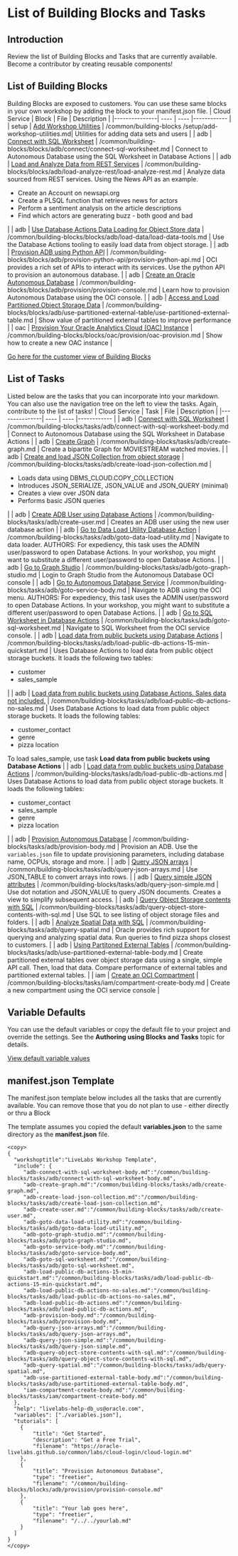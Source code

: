# List of Building Blocks and Tasks
## Introduction

Review the list of Building Blocks and Tasks that are currently available. Become a contributor by creating reusable components!
## List of Building Blocks

Building Blocks are exposed to customers. You can use these same blocks in your own workshop by adding the block to your manifest.json file.
| Cloud Service | Block |  File | Description |
|---------------| ---- |  ---- |------------ |
| setup | [Add Workshop Utilities](/common/building-blocks/workshop/freetier/index.html?lab=add-workshop-utilities) |  /common/building-blocks /setup/add-workshop-utilities.md| Utilities for adding data sets and users |
| adb | [Connect with SQL Worksheet](/common/building-blocks/workshop/freetier/index.html?lab=connect-sql-worksheet.md) | /common/building-blocks/blocks/adb/connect/connect-sql-worksheet.md | Connect to Autonomous Database using the SQL Worksheet in Database Actions |
| adb | [Load and Analyze Data from REST Services](/common/building-blocks/workshop/freetier/index.html?lab=load-analyze-rest.md) | /common/building-blocks/blocks/adb/load-analyze-rest/load-analyze-rest.md | Analyze data sourced from REST services. Using the News API as an example.<ul><li>Create an Account on newsapi.org</li><li>Create a PLSQL function that retrieves news for actors</li><li>Perform a sentiment analysis on the article descriptions</li><li>Find which actors are generating buzz - both good and bad</li></ul> |
| adb | [Use Database Actions Data Loading for Object Store data](/common/building-blocks/workshop/freetier/index.html?lab=load-data-tools.md) | /common/building-blocks/blocks/adb/load-data/load-data-tools.md | Use the Database Actions tooling to easily load data from object storage. |
| adb | [Provision ADB using Python API](/common/building-blocks/workshop/freetier/index.html?lab=provision-python-api.md) | /common/building-blocks/blocks/adb/provision-python-api/provision-python-api.md | OCI provides a rich set of APIs to interact with its services. Use the python API to provision an autonomous database. |
| adb | [Create an Oracle Autonomous Database](/common/building-blocks/workshop/freetier/index.html?lab=provision-console.md) | /common/building-blocks/blocks/adb/provision/provision-console.md | Learn how to provision Autonomous Database using the OCI console. |
| adb | [Access and Load Partitioned Object Storage Data](/common/building-blocks/workshop/freetier/index.html?lab=use-partitioned-external-table.md) | /common/building-blocks/blocks/adb/use-partitioned-external-table/use-partitioned-external-table.md | Show value of partitioned external tables to improve performance |
| oac | [Provision Your Oracle Analytics Cloud (OAC) Instance](/common/building-blocks/workshop/freetier/index.html?lab=oac-provision.md) | /common/building-blocks/blocks/oac/provision/oac-provision.md | Show how to create a new OAC instance |

[Go here for the customer view of Building Blocks](/building-blocks/workshop/freetier/index.html)
## List of Tasks

Listed below are the tasks that you can incorporate into your markdown. You can also use the navigation tree on the left to view the tasks. Again, contribute to the list of tasks!
| Cloud Service | Task |  File | Description |
|---------------| ---- |  ---- |------------ |
| adb | [Connect with SQL Worksheet](/common/building-blocks/how-to-author-with-blocks/workshop/index.html?lab=adb#ConnectwithSQLWorksheet) | /common/building-blocks/tasks/adb/connect-with-sql-worksheet-body.md | Connect to Autonomous Database using the SQL Worksheet in Database Actions |
| adb | [Create Graph](/common/building-blocks/how-to-author-with-blocks/workshop/index.html?lab=adb#CreateGraph) | /common/building-blocks/tasks/adb/create-graph.md | Create a bipartite Graph for MOVIESTREAM watched movies. |
| adb | [Create and load JSON Collection from object storage](/common/building-blocks/how-to-author-with-blocks/workshop/index.html?lab=adb#CreateandloadJSONCollectionfromobjectstorage) | /common/building-blocks/tasks/adb/create-load-json-collection.md | <ul><li>Loads data using DBMS&lowbar;CLOUD.COPY&lowbar;COLLECTION</li><li>Introduces JSON&lowbar;SERIALIZE, JSON&lowbar;VALUE and JSON&lowbar;QUERY (minimal)</li><li>Creates a view over JSON data</li><li>Performs basic JSON queries</li></ul> |
| adb | [Create ADB User using Database Actions](/common/building-blocks/how-to-author-with-blocks/workshop/index.html?lab=adb#CreateADBUserusingDatabaseActions) | /common/building-blocks/tasks/adb/create-user.md | Creates an ADB user using the new user database action |
| adb | [Go to Data Load Utility Database Action](/common/building-blocks/how-to-author-with-blocks/workshop/index.html?lab=adb#GotoDataLoadUtilityDatabaseAction) | /common/building-blocks/tasks/adb/goto-data-load-utility.md | Navigate to data loader. AUTHORS: For expediency, this task uses the ADMIN user/password to open Database Actions. In your workshop, you might want to substitute a different user/password to open Database Actions. |
| adb | [Go to Graph Studio](/common/building-blocks/how-to-author-with-blocks/workshop/index.html?lab=adb#GotoGraphStudio) | /common/building-blocks/tasks/adb/goto-graph-studio.md | Login to Graph Studio from the Autonomous Database OCI console |
| adb | [Go to Autonomous Database Service](/common/building-blocks/how-to-author-with-blocks/workshop/index.html?lab=adb#GotoAutonomousDatabaseService) | /common/building-blocks/tasks/adb/goto-service-body.md | Navigate to ADB using the OCI menu. AUTHORS: For expediency, this task uses the ADMIN user/password to open Database Actions. In your workshop, you might want to substitute a different user/password to open Database Actions. |
| adb | [Go to SQL Worksheet in Database Actions](/common/building-blocks/how-to-author-with-blocks/workshop/index.html?lab=adb#GotoSQLWorksheetinDatabaseActions) | /common/building-blocks/tasks/adb/goto-sql-worksheet.md | Navigate to SQL Worksheet from the OCI service console.  |
| adb | [Load data from public buckets using Database Actions](/common/building-blocks/how-to-author-with-blocks/workshop/index.html?lab=adb#LoaddatafrompublicbucketsusingDatabaseActions) | /common/building-blocks/tasks/adb/load-public-db-actions-15-min-quickstart.md | Uses Database Actions to load data from public object storage buckets. It loads the following two tables:<ul><li>customer</li><li>sales&lowbar;sample</li></ul> |
| adb | [Load data from public buckets using Database Actions. Sales data not included.](/common/building-blocks/how-to-author-with-blocks/workshop/index.html?lab=adb#LoaddatafrompublicbucketsusingDatabaseActionsSalesdatanotincluded) | /common/building-blocks/tasks/adb/load-public-db-actions-no-sales.md | Uses Database Actions to load data from public object storage buckets. It loads the following tables:<ul><li>customer&lowbar;contact</li><li>genre</li><li>pizza location</li></ul><p>To load sales&lowbar;sample, use task **Load data from public buckets using Database Actions** |
| adb | [Load data from public buckets using Database Actions](/common/building-blocks/how-to-author-with-blocks/workshop/index.html?lab=adb#LoaddatafrompublicbucketsusingDatabaseActions) | /common/building-blocks/tasks/adb/load-public-db-actions.md | Uses Database Actions to load data from public object storage buckets. It loads the following tables:<ul><li>customer&lowbar;contact</li><li>sales&lowbar;sample</li><li>genre</li><li>pizza location</li></ul> |
| adb | [Provision Autonomous Database](/common/building-blocks/how-to-author-with-blocks/workshop/index.html?lab=adb#ProvisionAutonomousDatabase) | /common/building-blocks/tasks/adb/provision-body.md | Provision an ADB. Use the `variables.json` file to update provisioning parameters, including database name, OCPUs, storage and more. |
| adb | [Query JSON arrays](/common/building-blocks/how-to-author-with-blocks/workshop/index.html?lab=adb#QueryJSONarrays) | /common/building-blocks/tasks/adb/query-json-arrays.md | Use JSON&lowbar;TABLE to convert arrays into rows. |
| adb | [Query simple JSON attributes](/common/building-blocks/how-to-author-with-blocks/workshop/index.html?lab=adb#QuerysimpleJSONattributes) | /common/building-blocks/tasks/adb/query-json-simple.md | Use dot notation and JSON&lowbar;VALUE to query JSON documents. Creates a view to simplify subsequent access. |
| adb | [Query Object Storage contents with SQL](/common/building-blocks/how-to-author-with-blocks/workshop/index.html?lab=adb#QueryObjectStoragecontentswithSQL) | /common/building-blocks/tasks/adb/query-object-store-contents-with-sql.md | Use SQL to see listing of object storage files and folders. |
| adb | [Analyze Spatial Data with SQL](/common/building-blocks/how-to-author-with-blocks/workshop/index.html?lab=adb#AnalyzeSpatialDatawithSQL) | /common/building-blocks/tasks/adb/query-spatial.md | Oracle provides rich support for querying and analyzing spatial data. Run queries to find pizza shops closest to customers. |
| adb | [Using Partitoned External Tables](/common/building-blocks/how-to-author-with-blocks/workshop/index.html?lab=adb#UsingPartitonedExternalTables) | /common/building-blocks/tasks/adb/use-partitioned-external-table-body.md | Create partitioned external tables over object storage data using a single, simple API call. Then, load that data. Compare performance of external tables and partitioned external tables. |
| iam | [Create an OCI Compartment](/common/building-blocks/how-to-author-with-blocks/workshop/index.html?lab=iam#CreateanOCICompartment) | /common/building-blocks/tasks/iam/compartment-create-body.md | Create a new compartment using the OCI service console |

## Variable Defaults
You can use the default variables or copy the default file to your project and override the settings. See the **Authoring using Blocks and Tasks** topic for details.

[View default variable values](/common/building-blocks/variables/variables.json)


## manifest.json Template
The manifest.json template below includes all the tasks that are currently available. You can remove those that you do not plan to use - either directly or thru a Block

The template assumes you copied the default **variables.json** to the same directory as the **manifest.json** file.

```
<copy>
{
  "workshoptitle":"LiveLabs Workshop Template",
  "include": {
     "adb-connect-with-sql-worksheet-body.md":"/common/building-blocks/tasks/adb/connect-with-sql-worksheet-body.md",
     "adb-create-graph.md":"/common/building-blocks/tasks/adb/create-graph.md",
     "adb-create-load-json-collection.md":"/common/building-blocks/tasks/adb/create-load-json-collection.md",
     "adb-create-user.md":"/common/building-blocks/tasks/adb/create-user.md",
     "adb-goto-data-load-utility.md":"/common/building-blocks/tasks/adb/goto-data-load-utility.md",
     "adb-goto-graph-studio.md":"/common/building-blocks/tasks/adb/goto-graph-studio.md",
     "adb-goto-service-body.md":"/common/building-blocks/tasks/adb/goto-service-body.md",
     "adb-goto-sql-worksheet.md":"/common/building-blocks/tasks/adb/goto-sql-worksheet.md",
     "adb-load-public-db-actions-15-min-quickstart.md":"/common/building-blocks/tasks/adb/load-public-db-actions-15-min-quickstart.md",
     "adb-load-public-db-actions-no-sales.md":"/common/building-blocks/tasks/adb/load-public-db-actions-no-sales.md",
     "adb-load-public-db-actions.md":"/common/building-blocks/tasks/adb/load-public-db-actions.md",
     "adb-provision-body.md":"/common/building-blocks/tasks/adb/provision-body.md",
     "adb-query-json-arrays.md":"/common/building-blocks/tasks/adb/query-json-arrays.md",
     "adb-query-json-simple.md":"/common/building-blocks/tasks/adb/query-json-simple.md",
     "adb-query-object-store-contents-with-sql.md":"/common/building-blocks/tasks/adb/query-object-store-contents-with-sql.md",
     "adb-query-spatial.md":"/common/building-blocks/tasks/adb/query-spatial.md",
     "adb-use-partitioned-external-table-body.md":"/common/building-blocks/tasks/adb/use-partitioned-external-table-body.md",
     "iam-compartment-create-body.md":"/common/building-blocks/tasks/iam/compartment-create-body.md"
  },
  "help": "livelabs-help-db_us@oracle.com",
  "variables": ["./variables.json"],
  "tutorials": [  
    {
        "title": "Get Started",
        "description": "Get a Free Trial",
        "filename": "https://oracle-livelabs.github.io/common/labs/cloud-login/cloud-login.md"
    },
    {
        "title": "Provision Autonomous Database",
        "type": "freetier",
        "filename": "/common/building-blocks/blocks/adb/provision/provision-console.md"
    },
    {
        "title": "Your lab goes here",
        "type": "freetier",
        "filename": "/../../yourlab.md"
    }
  ]
}
</copy>
```